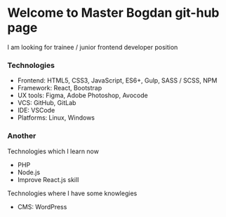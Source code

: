 Welcome to Master Bogdan git-hub page
==================

I am looking for trainee / junior frontend developer position

### Technologies
- Frontend: HTML5, CSS3, JavaScript, ES6+, Gulp, SASS / SCSS, NPM
- Framework: React, Bootstrap
- UX tools: Figma, Adobe Photoshop, Avocode
- VCS: GitHub, GitLab
- IDE: VSCode
- Platforms: Linux, Windows

### Another 
Technologies which I learn now
- PHP
- Node.js
- Improve React.js skill

Technologies where I have some knowlegies
- CMS: WordPress
